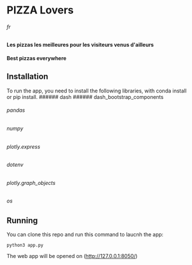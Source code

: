 # PIZZA Lovers
###### fr
#### Les pizzas les meilleures pour les visiteurs venus d'ailleurs
#### Best pizzas everywhere

## Installation
To run the app, you need to install the following libraries, with conda install or pip install.
###### dash
###### dash_bootstrap_components 
###### pandas
###### numpy 
###### plotly.express
###### dotenv 
###### plotly.graph_objects
###### os

## Running
You can clone this repo and run this command to laucnh the app:

```
python3 app.py
```

The web app will be opened on (http://127.0.0.1:8050/)